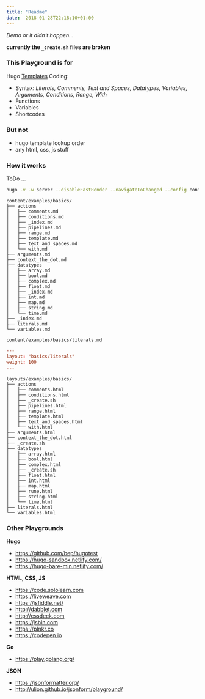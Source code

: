 ```yaml
---
title: "Readme"
date:  2018-01-28T22:18:10+01:00
---
```


*Demo or it didn't happen...*

**currently the `_create.sh` files are broken**

### This Playground is for

Hugo [Templates](https://gohugo.io/templates/) Coding:

* Syntax: *Literals, Comments, Text and Spaces, Datatypes, Variables,
  Arguments, Conditions, Range, With*
* Functions
* Variables
* Shortcodes

### But not

* hugo template lookup order
* any html, css, js stuff

### How it works

ToDo ...

```bash
hugo -v -w server --disableFastRender --navigateToChanged --config config.toml,config.local.toml
```


```
content/examples/basics/
├── actions
│   ├── comments.md
│   ├── conditions.md
│   ├── _index.md
│   ├── pipelines.md
│   ├── range.md
│   ├── template.md
│   ├── text_and_spaces.md
│   └── with.md
├── arguments.md
├── context_the_dot.md
├── datatypes
│   ├── array.md
│   ├── bool.md
│   ├── complex.md
│   ├── float.md
│   ├── _index.md
│   ├── int.md
│   ├── map.md
│   ├── string.md
│   └── time.md
├── _index.md
├── literals.md
└── variables.md
```

`content/examples/basics/literals.md`
```toml
---
layout: "basics/literals"
weight: 100
---
```


```
layouts/examples/basics/
├── actions
│   ├── comments.html
│   ├── conditions.html
│   ├── _create.sh
│   ├── pipelines.html
│   ├── range.html
│   ├── template.html
│   ├── text_and_spaces.html
│   └── with.html
├── arguments.html
├── context_the_dot.html
├── _create.sh
├── datatypes
│   ├── array.html
│   ├── bool.html
│   ├── complex.html
│   ├── _create.sh
│   ├── float.html
│   ├── int.html
│   ├── map.html
│   ├── rune.html
│   ├── string.html
│   └── time.html
├── literals.html
└── variables.html
```


### Other Playgrounds

**Hugo**

  * https://github.com/bep/hugotest
  * https://hugo-sandbox.netlify.com/
  * https://hugo-bare-min.netlify.com/


**HTML, CSS, JS**

  * https://code.sololearn.com
  * https://liveweave.com
  * https://jsfiddle.net/
  * http://dabblet.com
  * http://cssdeck.com
  * https://jsbin.com
  * https://plnkr.co
  * https://codepen.io

**Go**

  * https://play.golang.org/

**JSON**

   * https://jsonformatter.org/
   * http://ulion.github.io/jsonform/playground/

